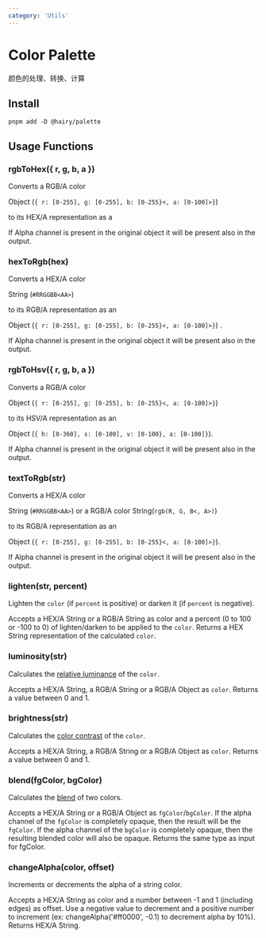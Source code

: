 ```yaml
---
category: 'Utils'
---
```

# Color Palette

颜色的处理、转换、计算

## Install

```
pnpm add -D @hairy/palette
```

## Usage Functions

### rgbToHex({ r, g, b, a })
Converts a RGB/A color

Object (`{ r: [0-255], g: [0-255], b: [0-255}<, a: [0-100]>}`)

to its HEX/A representation as a

If Alpha channel is present in the original object it will be present also in the output.

### hexToRgb(hex)
Converts a HEX/A color

String (`#RRGGBB<AA>`)

to its RGB/A representation as an

Object (`{ r: [0-255], g: [0-255], b: [0-255}<, a: [0-100]>}`) .

If Alpha channel is present in the original object it will be present also in the output.

### rgbToHsv({ r, g, b, a })
Converts a RGB/A color

Object (`{ r: [0-255], g: [0-255], b: [0-255}<, a: [0-100]>}`)

to its HSV/A representation as an

Object (`{ h: [0-360], s: [0-100], v: [0-100}, a: [0-100]}`).

If Alpha channel is present in the original object it will be present also in the output.

### textToRgb(str)
Converts a HEX/A color

String (`#RRGGBB<AA>`) or a RGB/A color String(`rgb(R, G, B<, A>)`)

to its RGB/A representation as an

Object (`{ r: [0-255], g: [0-255], b: [0-255}<, a: [0-100]>}`).

If Alpha channel is present in the original object it will be present also in the output.

### lighten(str, percent)
Lighten the `color` (if `percent` is positive) or darken it (if `percent` is negative).

Accepts a HEX/A String or a RGB/A String as color and a percent (0 to 100 or -100 to 0) of lighten/darken to be applied to the   `color`. Returns a HEX String representation of the calculated `color`.

### luminosity(str)
Calculates the [relative luminance](https://www.w3.org/TR/WCAG20/#relativeluminancedef) of the `color`.

Accepts a HEX/A String, a RGB/A String or a RGB/A Object as `color`. Returns a value between 0 and 1.

### brightness(str)
Calculates the [color contrast](https://www.w3.org/TR/AERT/#color-contrast) of the `color`.

Accepts a HEX/A String, a RGB/A String or a RGB/A Object as `color`. Returns a value between 0 and 1.

### blend(fgColor, bgColor)
Calculates the [blend](https://www.w3.org/TR/compositing-1/#simplealphacompositing) of two colors.

Accepts a HEX/A String or a RGB/A Object as `fgColor`/`bgColor`. If the alpha channel of the `fgColor` is completely opaque, then the result will be the `fgColor`. If the alpha channel of the `bgColor` is completely opaque, then the resulting blended color will also be opaque. Returns the same type as input for fgColor.

### changeAlpha(color, offset)
Increments or decrements the alpha of a string color.

Accepts a HEX/A String as color and a number between -1 and 1 (including edges) as offset. Use a negative value to decrement and a positive number to increment (ex: changeAlpha('#ff0000', -0.1) to decrement alpha by 10%). Returns HEX/A String.